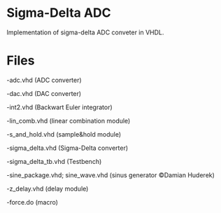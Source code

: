 # Sigma-Delta ADC
Implementation of sigma-delta ADC conveter in VHDL. 

# Files
-adc.vhd (ADC converter)

-dac.vhd (DAC converter)

-int2.vhd (Backwart Euler integrator)

-lin_comb.vhd (linear combination module)

-s_and_hold.vhd (sample&hold module)

-sigma_delta.vhd (Sigma-Delta converter)

-sigma_delta_tb.vhd (Testbench)

-sine_package.vhd; sine_wave.vhd (sinus generator ©Damian Huderek)

-z_delay.vhd (delay module)

-force.do (macro)
